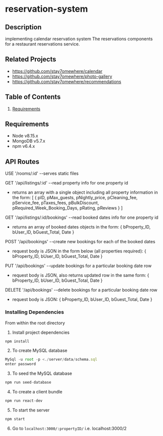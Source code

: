 # reservation-system

## Description
implementing calendar reservation system
The reservations components for a restaurant reservations service.

## Related Projects
  - https://github.com/stay7omewhere/calendar
  - https://github.com/stay7omewhere/photo-gallery
  - https://github.com/stay7omewhere/recommendations

## Table of Contents
1. [Requirements](#requirements)

## Requirements
- Node v8.15.x
- MongoDB v5.7.x
- npm v6.4.x

## API Routes

USE '/rooms/:id' --serves static files

GET '/api/listings/:id' --read property info for one property id
- returns an array with a single object including all property information in the form:
   [
     {
       pID,
       pMax_guests,
       pNightly_price,
       pCleaning_fee,
       pService_fee,
       pTaxes_fees,
       pBulkDiscount,
       pRequired_Week_Booking_Days,
       pRating,
       pReviews
      }
    ]

GET '/api/listings/:id/bookings' --read booked dates info for one property id
- returns an array of booked dates objects in the form: 
    {
      bProperty_ID,
      bUser_ID,
      bGuest_Total,
      Date
    }

POST '/api/bookings' --create new bookings for each of the booked dates
- request body is JSON in the form below (all properties required): 
    {
      bProperty_ID,
      bUser_ID,
      bGuest_Total,
      Date
    }

PUT '/api/bookings' --update bookings for a particular booking date row
- request body is JSON, also returns updated row in the same form:
    {
      bProperty_ID,
      bUser_ID,
      bGuest_Total,
      Date
    }

DELETE '/api/bookings' --delete bookings for a particular booking date row
- request body is JSON:
    {
      bProperty_ID,
      bUser_ID,
      bGuest_Total,
      Date
    }

### Installing Dependencies
From within the root directory


1. Install project dependencies
```javascript
npm install
```

2. To create MySQL database
```javascript
MySql -u root -p <./server/data/schema.sql
enter password
```

3. To seed the MySQL database
```javascript
npm run seed-database
```

4. To create a client bundle
```javascript
npm run react-dev
```

5. To start the server
```javascript
npm start
```

6. Go to `localhost:3000/:propertyID/` i.e. localhost:3000/2


